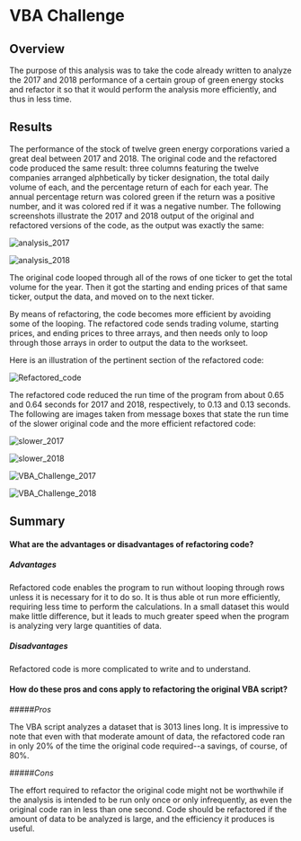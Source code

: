 # VBA Challenge

## Overview
The purpose of this analysis was to take the code already written to analyze the 2017 and 2018 performance of a certain group of green energy stocks and refactor it so that it would perform the analysis more efficiently, and thus in less time.


## Results
The performance of the stock of twelve green energy corporations varied a great deal between 2017 and 2018. The original code and the refactored code produced the same result: three columns featuring the twelve companies arranged alphbetically by ticker designation, the total daily volume of each, and the percentage return of each for each year. The annual percentage return was colored green if the return was a positive number, and it was colored red if it was a negative number.
The following screenshots illustrate the 2017 and 2018 output of the original and refactored versions of the code, as the output was exactly the same:

![analysis_2017](Resources/analysis_2017.png)

![analysis_2018](Resources/analysis_2018.png)


The original code looped through all of the rows of one ticker to get the total volume for the year. Then it got the starting and ending prices of that same ticker, output the data, and moved on to the next ticker.

By means of refactoring, the code becomes more efficient by avoiding some of the looping. The refactored code sends trading volume, starting prices, and ending prices to three arrays, and then needs only to loop through those arrays in order to output the data to the workseet.

Here is an illustration of the pertinent section of the refactored code:

![Refactored_code](Resources/Refactored_code.png)

The refactored code reduced the run time of the program from about 0.65 and 0.64 seconds for 2017 and 2018, respectively, to 0.13 and 0.13 seconds.
The following are images taken from message boxes that state the run time of the slower original code and the more efficient refactored code:

![slower_2017](Resources/slower_2017.png)

![slower_2018](Resources/slower_2018.png)

![VBA_Challenge_2017](Resources/VBA_Challenge_2017.png)

![VBA_Challenge_2018](Resources/VBA_Challenge_2018.png)

## Summary
#### What are the advantages or disadvantages of refactoring code?
##### *Advantages*
Refactored code enables the program to run without looping through rows unless it is necessary for it to do so. It is thus able ot run more efficiently, requiring less time to perform the calculations. In a small dataset this would make little difference, but it leads to much greater speed when the program is analyzing very large quantities of data. 
##### *Disadvantages*
Refactored code is more complicated to write and to understand.


#### How do these pros and cons apply to refactoring the original VBA script?

#####*Pros*

The VBA script analyzes a dataset that is 3013 lines long. It is impressive to note that even with that moderate amount of data, the refactored code ran in only 20% of the time the original code required--a savings, of course, of 80%.

#####*Cons*


The effort required to refactor the original code might not be worthwhile if the analysis is intended to be run only once or only infrequently, as even the original code ran in less than one second. Code should be refactored if the amount of data to be analyzed is large, and the efficiency it produces is useful.
